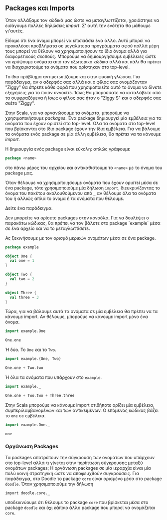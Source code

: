 ## Packages και Imports

Όταν αλλάξαμε τον κώδικά μας ώστε να μεταγλωττίζεται, χρειάστηκε να εισάγουμε πολλές δηλώσεις *import*.
Σ' αυτή την ενότητα θα μάθουμε γι'αυτές.

Είδαμε ότι ένα όνομα μπορεί να επισκιάσει ένα άλλο.
Αυτό μπορεί να προκαλέσει προβλήματα σε μεγαλύτερα προγράμματα αφού πολλά μέρη τους μπορεί να θέλουν να χρησιμοποιήσουν το ίδιο όνομα αλλά για διαφορετικούς σκοπούς.
Μπορούμε να δημιουργήσουμε εμβέλειες ώστε να κρύψουμε ονόματα από τον εξωτερικό κώδικα αλλά και πάλι θα πρέπει να διαχειριστούμε τα ονόματα που ορίστηκαν στο top-level.


Το ίδιο πρόβλημα αντιμετωπίζουμε και στην φυσική γλώσσα.
Για παράδειγμα, αν ο αδερφός σας αλλά και ο φίλος σας ονομάζονταν "Ziggy" θα έπρεπε κάθε φορά που χρησιμοποιείτε αυτό το όνομα να δίνετε εξηγήσεις για το ποιόν εννοείτε.
Ίσως θα μπορούσατε να καταλάβετε από τα συμφραζόμενα ή ίσως ο φίλος σας ήταν ο "Ziggy S" και ο αδερφός σας σκέτο "Ziggy".

Στην Scala, για να οργανώσουμε τα ονόματα, μπορούμε να χρησιμοποιήσουμε *packages*.
Ένα package δημιουργεί μία εμβέλεια για τα ονόματα που έχουν οριστεί στο top-level.
Όλα τα ονόματα στο top-level που βρίσκονται στο ίδιο package έχουν την ίδια εμβέλεια.
Για να βάλουμε τα ονόματα ενός package σε μία άλλη εμβέλεια, θα πρέπει να τα κάνουμε *import*.

Η δημιουργία ενός package είναι εύκολη: απλώς γράφουμε

```scala
package <name>
```

στο πάνω μέρος του αρχείου και αντικαθιστούμε το `<name>` με το όνομα του package μας.

Όταν θέλουμε να χρησιμοποιήσουμε ονόματα που έχουν οριστεί μέσα σε ένα package, τότε χρησιμοποιούμε μία δήλωση `import`, διευκρινίζοντας το όνομα του πακέτου ακολουθούμενου από `_` αν θέλουμε όλα τα ονόματα του ή αλλιώς απλά το όνομα ή τα ονόματα που θέλουμε.

Δείτε ένα παράδειγμα.

<div class="info">
Δεν μπορείτε να ορίσετε packages στην κονσόλα.
Για να δουλέψει ο παρακάτω κώδικας, θα πρέπει να τον βάλετε στο package `example` μέσα σε ένα αρχείο και να το μεταγλωττίσετε.
</div>

Ας ξεκινήσουμε με τον ορισμό μερικών ονομάτων μέσα σε ένα package.

```scala
package example

object One {
  val one = 1
}

object Two {
  val two = 2
}

object Three {
  val three = 3
}
```

Τώρα, για να βάλουμε αυτά τα ονόματα σε μία εμβέλεια θα πρέπει να τα κάνουμε import.
Αν θέλουμε, μπορούμε να κάνουμε import μόνο ένα όνομα.

```scala
import example.One

One.one
```

Ή δύο. Το `One` και το `Two`.

```scala
import example.{One, Two}

One.one + Two.two
```

Ή όλα τα ονόματα που υπάρχουν στο `example`.

```scala
import example._

One.one + Two.two + Three.three
```

Στην Scala μπορούμε να κάνουμε import οτιδήποτε ορίζει μία εμβέλεια, συμπεριλαμβανομένων και των αντικειμένων.
Ο επόμενος κώδικας βάζει το `one` σε εμβέλεια.

```scala
import example.One._

one
```

### Οργάνωση Packages

Τα packages αποτρέπουν την σύγκρουση των ονομάτων που υπάρχουν στο top-level αλλά τι γίνεται στην περίπτωση σύγκρουσης μεταξύ ονομάτων packages;
Η οργάνωση packages σε μία ιεραρχία είναι μία πολύ κοινή στρατηγική ώστε να αποφευχθούν συγκρούσεις.
Για παράδειγμα, στο Doodle το package `core` είναι ορισμένο μέσα στο package `doodle`.
Όταν χρησιμοποιούμε την δήλωση

```tut:book:silent
import doodle.core._
```

υποδεικνύουμε ότι θέλουμε το package `core` που βρίσκεται μέσα στο package `doodle` και όχι κάποιο άλλο package που μπορεί να ονομάζεται `core`.
